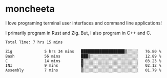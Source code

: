 # moncheeta

I love programing terminal user interfaces and command line applications!

I primarily program in Rust and Zig. But, I also program in C++ and C.

<!--START_SECTION:waka-->

```txt
Total Time: 7 hrs 15 mins

Zig              5 hrs 34 mins   ███████████████████▒░░░░░   76.80 %
Bash             56 mins         ███▒░░░░░░░░░░░░░░░░░░░░░   12.89 %
C                14 mins         ▓░░░░░░░░░░░░░░░░░░░░░░░░   03.23 %
INI              9 mins          ▓░░░░░░░░░░░░░░░░░░░░░░░░   02.12 %
Assembly         7 mins          ▒░░░░░░░░░░░░░░░░░░░░░░░░   01.79 %
```

<!--END_SECTION:waka-->
